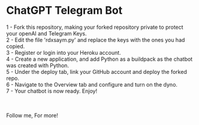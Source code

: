 # ChatGPT Telegram Bot

1 - Fork this repository, making your forked repository private to protect your openAI and Telegram Keys. <br>
2 - Edit the file 'rdxsaym.py' and replace the keys with the ones you had copied. <br>
3 - Register or login into your Heroku account. <br>
4 - Create a new application, and add Python as a buildpack as the chatbot was created with Python. <br>
5 - Under the deploy tab, link your GitHub account and deploy the forked repo. <br>
6 - Navigate to the Overview tab and configure and turn on the dyno. <br>
7 - Your chatbot is now ready. Enjoy! <br>

<br> <br>
Follow me, For more!
